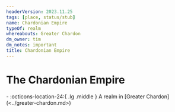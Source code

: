 ```yaml
---
headerVersion: 2023.11.25
tags: [place, status/stub]
name: Chardonian Empire
typeOf: realm
whereabouts: Greater Chardon
dm_owner: tim
dm_notes: important
title: Chardonian Empire
---
```

# The Chardonian Empire
<div class="grid cards ext-narrow-margin ext-one-column" markdown>
-    :octicons-location-24:{ .lg .middle } A realm in [Greater Chardon](<../greater-chardon.md>)  
</div>






